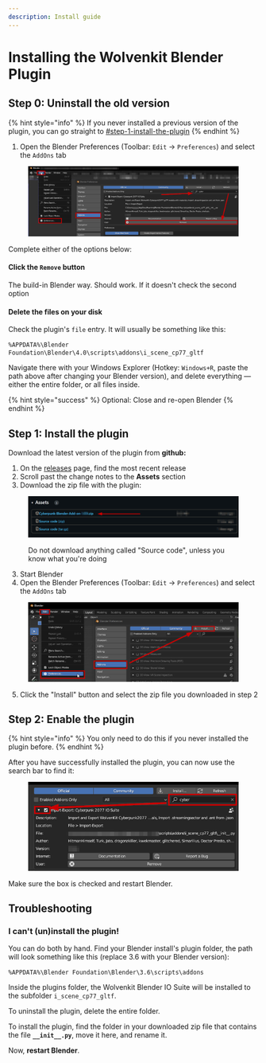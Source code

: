 ```yaml
---
description: Install guide
---
```


# Installing the Wolvenkit Blender Plugin

## Step 0: Uninstall the old version

{% hint style="info" %}
If you never installed a previous version of the plugin, you can go straight to [#step-1-install-the-plugin](installing-the-wolvenkit-blender-plugin.md#step-1-install-the-plugin "mention")
{% endhint %}

1. Open the Blender Preferences (Toolbar: `Edit` -> `Preferences`) and select the `AddOns` tab

<figure><img src="../../../.gitbook/assets/blender_plugin_uninstall.png" alt=""><figcaption></figcaption></figure>

Complete either of the options below:

#### Click the  `Remove` button

The build-in Blender way. Should work. If it doesn't check the second option

#### Delete the files on your disk

Check the plugin's `file` entry. It will usually be something like this:

```
%APPDATA%\Blender Foundation\Blender\4.0\scripts\addons\i_scene_cp77_gltf
```

Navigate there with your Windows Explorer (Hotkey: `Windows+R`, paste the path above after changing your Blender version), and delete everything — either the entire folder, or all files inside.

{% hint style="success" %}
Optional: Close and re-open Blender
{% endhint %}

## Step 1: Install the plugin

Download the latest version of the plugin from **github:**&#x20;

1. On the [releases](https://github.com/WolvenKit/Cyberpunk-Blender-add-on/releases) page, find the most recent release
2. Scroll past the change notes to the **Assets** section
3. Download the zip file with the plugin:

<figure><img src="../../../.gitbook/assets/blender_plugin_download.png" alt=""><figcaption><p>Do not download anything called "Source code", unless you know what you're doing</p></figcaption></figure>

3. Start Blender
4. Open the Blender Preferences (Toolbar: `Edit` -> `Preferences`) and select the `AddOns` tab

<figure><img src="../../../.gitbook/assets/blender_plugin_install.png" alt=""><figcaption></figcaption></figure>

5. Click the "Install" button and select the zip file you downloaded in step 2

## Step 2: Enable the plugin

{% hint style="info" %}
You only need to do this if you never installed the plugin before.
{% endhint %}

After you have successfully installed the plugin, you can now use the search bar to find it:

<figure><img src="../../../.gitbook/assets/blender_plugin_enable.png" alt=""><figcaption></figcaption></figure>

Make sure the box is checked and restart Blender.

## Troubleshooting

### I can't (un)install the plugin!

You can do both by hand. Find your Blender install's plugin folder, the path will look something like this (replace 3.6 with your Blender version):

```
%APPDATA%\Blender Foundation\Blender\3.6\scripts\addons
```

Inside the plugins folder, the Wolvenkit Blender IO Suite will be installed to the subfolder `i_scene_cp77_gltf`.

To uninstall the plugin, delete the entire folder.

To install the plugin, find the folder in your downloaded zip file that contains the file **`__init__.py`**, move it here, and rename it.

Now, **restart Blender**.



